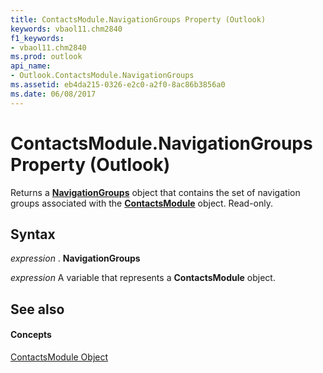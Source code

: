 ```yaml
---
title: ContactsModule.NavigationGroups Property (Outlook)
keywords: vbaol11.chm2840
f1_keywords:
- vbaol11.chm2840
ms.prod: outlook
api_name:
- Outlook.ContactsModule.NavigationGroups
ms.assetid: eb4da215-0326-e2c0-a2f0-8ac86b3856a0
ms.date: 06/08/2017
---
```



# ContactsModule.NavigationGroups Property (Outlook)

Returns a  **[NavigationGroups](Outlook.NavigationGroups.md)** object that contains the set of navigation groups associated with the **[ContactsModule](Outlook.ContactsModule.md)** object. Read-only.


## Syntax

 _expression_ . **NavigationGroups**

 _expression_ A variable that represents a **ContactsModule** object.


## See also


#### Concepts


[ContactsModule Object](Outlook.ContactsModule.md)

